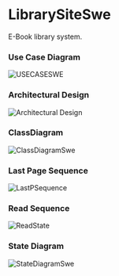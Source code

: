 # LibrarySiteSwe
<p1>E-Book library system.<p1>
    
<h3>Use Case Diagram</h3>

![USECASESWE](https://github.com/user-attachments/assets/b8db5dd7-2746-47f9-90e4-d675b1bd1151)

<h3>Architectural Design</h3>

![Architectural Design](https://github.com/user-attachments/assets/ff9031bf-8fed-4cdb-9745-b8cecf44740b)

<h3>ClassDiagram</h3>

![ClassDiagramSwe](https://github.com/user-attachments/assets/b8f5c1d0-d077-4a36-896b-aa3125d9bf31)

<h3>Last Page Sequence</h3>

![LastPSequence](https://github.com/user-attachments/assets/8ada9611-cf1d-45b5-a96b-1c01fa18320d)

<h3>Read Sequence</h3>

![ReadState](https://github.com/user-attachments/assets/37968409-8469-4751-839f-38b01142e4bf)

<h3>State Diagram</h3>

![StateDiagramSwe](https://github.com/user-attachments/assets/d175cdb8-0a1d-442e-965e-2b56f39f2d74)

